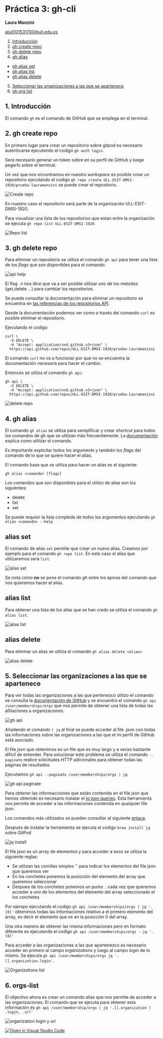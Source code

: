# Práctica 3: gh-cli
**Laura Manzini**

alu0101531700@ull.edu.es

1. [Introducción](intro)
2. [gh create repo](create)
3. [gh delete repo](delete)
4. [gh alias](#alias)
  * [gh alias set](#aliasset)
  * [gh alias list](#aliaslist)
  * [gh alias delete](#aliasdelete)
5. [Seleccionar las organizaciones a las que se apartenece](#selectorgs)
6. [gh org list](#orglist)



<a name = "intro"><a>
## 1. Introducción

El comando `gh` es el comando de GitHub que se emplega en el terminal.

<a name = "create"><a>
## 2. gh create repo

En primero lugar para crear un repositorio sobre gitpod es necesario autenticarse ejecutendo el codigo 
`gh auth login`.

Será necesario generar un token  sobre en su perfil de GitHub y luege pegarlo sobre el terminal.



Un vez que nos encontramos en nuestro _workspace_ es posible crear un repositorio ejecutando el codigo `gh repo create ULL-ESIT-DMSI-1920/prueba-lauramanzini` se puede crear el repositorio.

![Create repo](Img2_create1.jpg)

En nuestro caso el repositorio será parte de la organización ULL-ESIT-DMSI-1920.

Para visualizar una lista de los repositorios que estan entre la organización se ejecuta `gh repo list ULL-ESIT-DMSI-1920`.

![Repo list](Img2_view.jpg)

<a name = "delete"><a>
## 3. gh delete repo

Para eliminar un repositorio se utiliza el comando `gh api` para tener una lista de los _flags_ que son disponibles para el comando.

![api help](/Img1_gh_api_help.jpg)

El flag `-X` nos dice que va a ser posible utilizar uno de los metodos (get,delete ...) para cambiar los repositorios.

Se puede consultar la documentación para eliminar un repositorio se encuentra en [las referencias de los repositorios API](https://docs.github.com/en/rest/reference/repos). 

Desde la documentación podemos ver como a través del comando `curl` es posible eliminar el repositorio.

Ejecutando el codigo:

```
curl \
  -X DELETE \
  -H "Accept: application/vnd.github.v3+json" \
  https://api.github.com/repos/ULL-ESIT-DMSI-1920/prueba-lauramanzini
```

El comando `curl` no va a funcionar por que no se encuentra la documentación necesaria para hacer el cambio.

Entoncés se utiliza el comando `gh api`:

```
gh api \
  -X DELETE \
  -H "Accept: application/vnd.github.v3+json" \
  https://api.github.com/repos/ULL-ESIT-DMSI-1920/prueba-lauramanzini
```

![delete repo](/Img4_delete_repo.jpg)

<a name = "alias"><a>
## 4. gh alias

El comando `gh alias` se utiliza para semplificar y crear _shortcut_ para todos los comandos de gh que se utilizan más frecuentemente. La [documentación](https://cli.github.com/manual/gh_alias) explica como utilizar el comando.

Es importante explicitar todos los _arguments_ y también los _flags_ del comando de lo que se quiere hacer el alias.

El comando base que se utiliza para hacer un alias es el siguiente:

 `gh alias <comando> [flags]`

 Los comandos que son disponibles para el utilizo de alias son los siguientes:

 * delete
 * list
 * set

 Se puede requisir la lista compleda de todos los argomentos ejecutando `gh alias <comando> --help`

<a name = "aliasset"><a>
 ## alias set

El comando de alias `set` permite que crear un nuevo alias. Creamos por ejemplo para el comando `gh repo list`. En este caso el alias que utilizaremos serà `list`.

![alias set](/Img5_alias_set.jpg)

Se nota cómo **no** se pone el comando *gh* entre los ápices del comando que nos quieremos hacer el alias. 

<a name = "aliaslist"><a>
 ## alias list

Para obtener una lista de los alias que se han credo se utiliza el comando `gh alias list`.

![alias list](/Img5_alias_list.jpg)

<a name = "aliasdelete"><a>
 ##  alias delete

 Para eliminar un alias se utiliza el comando `gh alias delete <alias>`

![alias delete](/Img5_alias_delete.jpg )

<a name = "selectorgs"><a>
## 5. Seleccionar las organizaciones a las que se apartenece

Para ver todas las organizaciones a las que pertenezco utilizo el comando  se consulta la [documentación de GitHub](https://docs.github.com/en/rest/reference/orgs#list-organization-memberships-for-the-authenticated-user) y se encuentra el comando `gh api  /user/memberships/orgs` que nos permite de obtener una lista de todas las afiliaciones a organizaciones.

![gh api](Img6_gh_memberships.jpg)

Añadendo el comando `| jq` al final se puede acceder al file .json con todas las informaciones sobre las organizaciones a las que el mi perfil de GitHub está asociado.

El file json que obtenimos es un file que es muy largo y a veces bastante dificil de entender. Para solucionar este problema se utiliza el comando `--paginate` realice solicitudes HTTP adicionales para obtener todas las páginas de resultados.

Ejecutamos `gh api --paginate /user/memberships/orgs | jq`.

![gh api paginate](/Img6_gh_memberships_jq.jpg)

Para obtener las informacciones que están contenida en el file json que hemos obtenido es necesario instalar el [jq json queries](https://stedolan.github.io/jq/). Esta herramienta nos permite de acceder a las informaciones contenida en qualquier file json.

Los comandos más utilizados se pueden consultar al siguiente [enlace](https://stedolan.github.io/jq/manual/#Basicfilters).

Después de instalar la herramienta se ejecuta el codigo `brew install jq` sobre GitPod 

![jq install](/Img7_jq_install.jpg)

El file json es un array de elementos y para acceder a esos se utiliza la siguiente reglas:

* Se utilizan las comillas simples '' para indicar los elementos del file json que queremos ver
* En los corchetes ponemos la posicción del elemento del array que queremos seleccionar
* Despues de los corchetes ponemos un punto `.` cada vez que queremos acceder a uno de los elementos del elemento del array seleccionado el los corchetes

Por ejempo ejecutando el codigo `gh api /user/memberships/orgs | jq '.[0]'` obtenimos todas las informaciones relativo a el primero elemento del array, es decir el elemento que es en la posicción 0 del array.

Una otra manera de obtener las misma informaciones pero en formato diferente es ejecutando el codigo `gh api /user/memberships/orgs --jq '.[0]'`

Para acceder a las organizaciones a las que apartenezco es necesario acceder en primero al campo *organizations* y luego al campo *login* de lo mismo. Se ejecuta `gh api /user/memberships/orgs jq '.[].organization.login'`.

![Organizations list](/Img8_organizations_login.jpg)

<a name = "orgslist"><a>
## 6. orgs-list

El objectivo ahora es crear un comando alias que nos permite de acceder a las organizaciones. El comando que se ejecuta para obtener esta información es `gh api /user/membership/orgs | jq '.[].organization | .login, .url'`

![organization login y url](/Img9_login_url.jpg)




[![Open in Visual Studio Code](https://classroom.github.com/assets/open-in-vscode-f059dc9a6f8d3a56e377f745f24479a46679e63a5d9fe6f495e02850cd0d8118.svg)](https://classroom.github.com/online_ide?assignment_repo_id=6022596&assignment_repo_type=AssignmentRepo)
